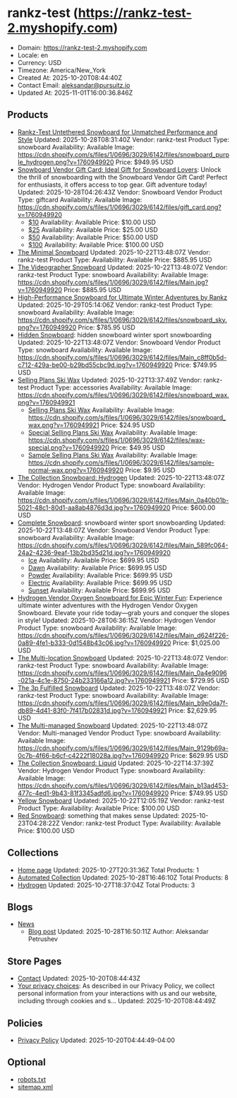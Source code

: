 # rankz-test (https://rankz-test-2.myshopify.com)

- Domain: https://rankz-test-2.myshopify.com
- Locale: en
- Currency: USD
- Timezone: America/New_York
- Created At: 2025-10-20T08:44:40Z
- Contact Email: aleksandar@pursuitz.io
- Updated At: 2025-11-01T16:00:36.846Z

## Products

- [Rankz-Test Untethered Snowboard for Unmatched Performance and Style](https://rankz-test-2.myshopify.com/products/the-inventory-not-tracked-snowboard)
  Updated: 2025-10-28T08:31:40Z
  Vendor: rankz-test
  Product Type: snowboard
  Availability: Available
  Image: https://cdn.shopify.com/s/files/1/0696/3029/6142/files/snowboard_purple_hydrogen.png?v=1760949920
  Price: $949.95 USD
- [Snowboard Vendor Gift Card: Ideal Gift for Snowboard Lovers](https://rankz-test-2.myshopify.com/products/gift-card): Unlock the thrill of snowboarding with the Snowboard Vendor Gift Card! Perfect for enthusiasts, it offers access to top gear. Gift adventure today!
  Updated: 2025-10-28T04:26:43Z
  Vendor: Snowboard Vendor
  Product Type: giftcard
  Availability: Available
  Image: https://cdn.shopify.com/s/files/1/0696/3029/6142/files/gift_card.png?v=1760949920
  - [$10](https://rankz-test-2.myshopify.com/products/gift-card?variant=43057184964686)
    Availability: Available
    Price: $10.00 USD
  - [$25](https://rankz-test-2.myshopify.com/products/gift-card?variant=43057184997454)
    Availability: Available
    Price: $25.00 USD
  - [$50](https://rankz-test-2.myshopify.com/products/gift-card?variant=43057185030222)
    Availability: Available
    Price: $50.00 USD
  - [$100](https://rankz-test-2.myshopify.com/products/gift-card?variant=43057185062990)
    Availability: Available
    Price: $100.00 USD
- [The Minimal Snowboard](https://rankz-test-2.myshopify.com/products/the-minimal-snowboard)
  Updated: 2025-10-22T13:48:07Z
  Vendor: rankz-test
  Product Type: 
  Availability: Available
  Price: $885.95 USD
- [The Videographer Snowboard](https://rankz-test-2.myshopify.com/products/the-videographer-snowboard)
  Updated: 2025-10-22T13:48:07Z
  Vendor: rankz-test
  Product Type: snowboard
  Availability: Available
  Image: https://cdn.shopify.com/s/files/1/0696/3029/6142/files/Main.jpg?v=1760949920
  Price: $885.95 USD
- [High-Performance Snowboard for Ultimate Winter Adventures by Rankz](https://rankz-test-2.myshopify.com/products/the-compare-at-price-snowboard)
  Updated: 2025-10-29T05:14:06Z
  Vendor: rankz-test
  Product Type: snowboard
  Availability: Available
  Image: https://cdn.shopify.com/s/files/1/0696/3029/6142/files/snowboard_sky.png?v=1760949920
  Price: $785.95 USD
- [Hidden Snowboard](https://rankz-test-2.myshopify.com/products/the-hidden-snowboard): hidden snowboard winter sport snowboarding
  Updated: 2025-10-22T13:48:07Z
  Vendor: Snowboard Vendor
  Product Type: snowboard
  Availability: Available
  Image: https://cdn.shopify.com/s/files/1/0696/3029/6142/files/Main_c8ff0b5d-c712-429a-be00-b29bd55cbc9d.jpg?v=1760949920
  Price: $749.95 USD
- [Selling Plans Ski Wax](https://rankz-test-2.myshopify.com/products/selling-plans-ski-wax)
  Updated: 2025-10-22T13:37:49Z
  Vendor: rankz-test
  Product Type: accessories
  Availability: Available
  Image: https://cdn.shopify.com/s/files/1/0696/3029/6142/files/snowboard_wax.png?v=1760949921
  - [Selling Plans Ski Wax](https://rankz-test-2.myshopify.com/products/selling-plans-ski-wax?variant=43057185292366)
    Availability: Available
    Image: https://cdn.shopify.com/s/files/1/0696/3029/6142/files/snowboard_wax.png?v=1760949921
    Price: $24.95 USD
  - [Special Selling Plans Ski Wax](https://rankz-test-2.myshopify.com/products/selling-plans-ski-wax?variant=43057185357902)
    Availability: Available
    Image: https://cdn.shopify.com/s/files/1/0696/3029/6142/files/wax-special.png?v=1760949920
    Price: $49.95 USD
  - [Sample Selling Plans Ski Wax](https://rankz-test-2.myshopify.com/products/selling-plans-ski-wax?variant=43057185390670)
    Availability: Available
    Image: https://cdn.shopify.com/s/files/1/0696/3029/6142/files/sample-normal-wax.png?v=1760949920
    Price: $9.95 USD
- [The Collection Snowboard: Hydrogen](https://rankz-test-2.myshopify.com/products/the-collection-snowboard-hydrogen)
  Updated: 2025-10-22T13:48:07Z
  Vendor: Hydrogen Vendor
  Product Type: snowboard
  Availability: Available
  Image: https://cdn.shopify.com/s/files/1/0696/3029/6142/files/Main_0a40b01b-5021-48c1-80d1-aa8ab4876d3d.jpg?v=1760949920
  Price: $600.00 USD
- [Complete Snowboard](https://rankz-test-2.myshopify.com/products/the-complete-snowboard): snowboard winter sport snowboarding
  Updated: 2025-10-22T13:48:07Z
  Vendor: Snowboard Vendor
  Product Type: snowboard
  Availability: Available
  Image: https://cdn.shopify.com/s/files/1/0696/3029/6142/files/Main_589fc064-24a2-4236-9eaf-13b2bd35d21d.jpg?v=1760949920
  - [Ice](https://rankz-test-2.myshopify.com/products/the-complete-snowboard?variant=43057185456206)
    Availability: Available
    Price: $699.95 USD
  - [Dawn](https://rankz-test-2.myshopify.com/products/the-complete-snowboard?variant=43057185488974)
    Availability: Available
    Price: $699.95 USD
  - [Powder](https://rankz-test-2.myshopify.com/products/the-complete-snowboard?variant=43057185521742)
    Availability: Available
    Price: $699.95 USD
  - [Electric](https://rankz-test-2.myshopify.com/products/the-complete-snowboard?variant=43057185554510)
    Availability: Available
    Price: $699.95 USD
  - [Sunset](https://rankz-test-2.myshopify.com/products/the-complete-snowboard?variant=43057185587278)
    Availability: Available
    Price: $699.95 USD
- [Hydrogen Vendor Oxygen Snowboard for Epic Winter Fun](https://rankz-test-2.myshopify.com/products/the-collection-snowboard-oxygen): Experience ultimate winter adventures with the Hydrogen Vendor Oxygen Snowboard. Elevate your ride today—grab yours and conquer the slopes in style!
  Updated: 2025-10-28T06:36:15Z
  Vendor: Hydrogen Vendor
  Product Type: snowboard
  Availability: Available
  Image: https://cdn.shopify.com/s/files/1/0696/3029/6142/files/Main_d624f226-0a89-4fe1-b333-0d1548b43c06.jpg?v=1760949920
  Price: $1,025.00 USD
- [The Multi-location Snowboard](https://rankz-test-2.myshopify.com/products/the-multi-location-snowboard)
  Updated: 2025-10-22T13:48:07Z
  Vendor: rankz-test
  Product Type: snowboard
  Availability: Available
  Image: https://cdn.shopify.com/s/files/1/0696/3029/6142/files/Main_0a4e9096-021a-4c1e-8750-24b233166a12.jpg?v=1760949921
  Price: $729.95 USD
- [The 3p Fulfilled Snowboard](https://rankz-test-2.myshopify.com/products/the-3p-fulfilled-snowboard)
  Updated: 2025-10-22T13:48:07Z
  Vendor: rankz-test
  Product Type: snowboard
  Availability: Available
  Image: https://cdn.shopify.com/s/files/1/0696/3029/6142/files/Main_b9e0da7f-db89-4d41-83f0-7f417b02831d.jpg?v=1760949921
  Price: $2,629.95 USD
- [The Multi-managed Snowboard](https://rankz-test-2.myshopify.com/products/the-multi-managed-snowboard)
  Updated: 2025-10-22T13:48:07Z
  Vendor: Multi-managed Vendor
  Product Type: snowboard
  Availability: Available
  Image: https://cdn.shopify.com/s/files/1/0696/3029/6142/files/Main_9129b69a-0c7b-4f66-b6cf-c4222f18028a.jpg?v=1760949920
  Price: $629.95 USD
- [The Collection Snowboard: Liquid](https://rankz-test-2.myshopify.com/products/the-collection-snowboard-liquid)
  Updated: 2025-10-22T14:37:39Z
  Vendor: Hydrogen Vendor
  Product Type: snowboard
  Availability: Available
  Image: https://cdn.shopify.com/s/files/1/0696/3029/6142/files/Main_b13ad453-477c-4ed1-9b43-81f3345adfd6.jpg?v=1760949920
  Price: $749.95 USD
- [Yellow Snowboard](https://rankz-test-2.myshopify.com/products/yellow-snowboard)
  Updated: 2025-10-22T12:05:19Z
  Vendor: rankz-test
  Product Type: 
  Availability: Available
  Price: $100.00 USD
- [Red Snowboard](https://rankz-test-2.myshopify.com/products/red-snowboard): something that makes sense
  Updated: 2025-10-23T04:28:22Z
  Vendor: rankz-test
  Product Type: 
  Availability: Available
  Price: $100.00 USD

## Collections

- [Home page](https://rankz-test-2.myshopify.com/collections/frontpage)
  Updated: 2025-10-27T20:31:36Z
  Total Products: 1
- [Automated Collection](https://rankz-test-2.myshopify.com/collections/automated-collection)
  Updated: 2025-10-28T16:46:10Z
  Total Products: 8
- [Hydrogen](https://rankz-test-2.myshopify.com/collections/hydrogen)
  Updated: 2025-10-27T18:37:04Z
  Total Products: 3

## Blogs

- [News](https://rankz-test-2.myshopify.com/blogs/news)
  - [Blog post](https://rankz-test-2.myshopify.com/blogs/news/blog-post)
    Updated: 2025-10-28T16:50:11Z
    Author: Aleksandar Petrushev

## Store Pages

- [Contact](https://rankz-test-2.myshopify.com/pages/contact)
  Updated: 2025-10-20T08:44:43Z
- [Your privacy choices](https://rankz-test-2.myshopify.com/pages/data-sharing-opt-out): As described in our Privacy Policy, we collect personal information from your interactions with us and our website, including through cookies and s...
  Updated: 2025-10-20T08:44:49Z

## Policies

- [Privacy Policy](https://rankz-test-2.myshopify.com/policies/privacy-policy)
  Updated: 2025-10-20T04:44:49-04:00

## Optional

- [robots.txt](https://rankz-test-2.myshopify.com/robots.txt)
- [sitemap.xml](https://rankz-test-2.myshopify.com/sitemap.xml)
